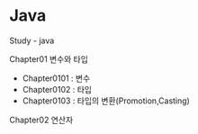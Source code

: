 # Java
Study - java

Chapter01 변수와 타입
  - Chapter0101 : 변수
  - Chapter0102 : 타입
  - Chapter0103 : 타입의 변환(Promotion,Casting)

Chapter02 연산자
